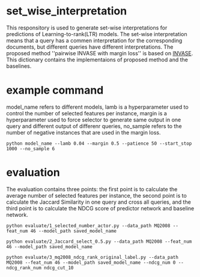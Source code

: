 # set_wise_interpretation

This responsitory is used to generate set-wise interpretations for predictions of Learning-to-rank(LTR) models. The set-wise interpretation means that a query has a commen interpretation for the corresponding documents, but different queries have different interpretations.  The proposed method ''pairwise INVASE with margin loss'' is based on [INVASE](https://github.com/jsyoon0823/INVASE#codebase-for-invase-instance-wise-variable-selection). This dictionary contains the implementaions of proposed method and the baselines.

# example command

model_name refers to different models, lamb is a hyperparameter used to control the number of selected features per instance, margin is a hyperparameter used to force selector to generate same output in one query and different output of differenr queries, no_sample refers to the number of negative instances that are used in the margin loss.
```
python model_name --lamb 0.04 --margin 0.5 --patience 50 --start_stop 1000 --no_sample 6
```
# evaluation

The evaluation contains three points: the first point is to calculate the average number of selected features per instance, the second point is to calculate the Jaccard Similarity in one query and cross all queries, and the third point is to calculate the NDCG score of predictor network and baseline network.
```
python evaluate/1_selected_number_actor.py --data_path MQ2008 --feat_num 46 --model_path saved_model_name

python evaluate/2_Jaccard_select_0.5.py --data_path MQ2008 --feat_num 46 --model_path saved_model_name

python evaluate/3_mq2008_ndcg_rank_original_label.py --data_path MQ2008 --feat_num 46 --model_path saved_model_name --ndcg_num 0 --ndcg_rank_num ndcg_cut_10
```






